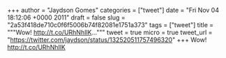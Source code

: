 
+++
author = "Jaydson Gomes"
categories = ["tweet"]
date = "Fri Nov 04 18:12:06 +0000 2011"
draft = false
slug = "2a53f418de710c0f6f5006b74f82081e1751a373"
tags = ["tweet"]
title = """Wow! http://t.co/URhNhIlK..."""
tweet = true
micro = true
tweet_url = "https://twitter.com/jaydson/status/132520511757496320"
+++
Wow! http://t.co/URhNhIlK
